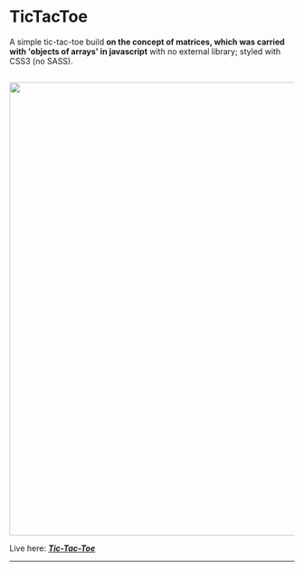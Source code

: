 # TicTacToe
A simple tic-tac-toe build **on the concept of matrices, which was carried with 'objects of arrays' in javascript** with no external library; styled with CSS3 (no SASS).
##
<img src= "https://j9rxdq.dm.files.1drv.com/y4mcJzri3cn_XrgrkcYRfC0-aVE_OvZGromNuW4TcQB1zldxTho8MfRUINUj4-bl2CkJ1aKATJpYRmCIU1E95Ei1DHTH3ikTCWbjT3fIbbzcw4lvzYj_lsu-iO47heig4wWNy_jXkc-RfyFkfWSrajsU53TF8q81xIw5tQ-YTqrFSmTzIfWexU_er8bukjSddUEEiUGH-_tYH92qMnibue0sQ" width=800 />

Live here: *[**Tic-Tac-Toe**](https://projects.sntosh.in/TicTacToe)*
___
